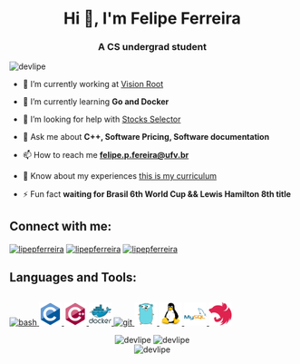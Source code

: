 <h1 align="center">Hi 👋, I'm Felipe Ferreira</h1>
<h3 align="center">A CS undergrad student</h3>

<p align="left"> <img src="https://komarev.com/ghpvc/?username=devlipe&label=Profile%20views&color=0e75b6&style=flat" alt="devlipe" /> </p>

- 🔭 I’m currently working at [Vision Root](https://visionroot.com.br/)

- 🌱 I’m currently learning **Go and Docker**

- 🤝 I’m looking for help with [Stocks Selector](https://github.com/devlipe/stocks-selector)

- 💬 Ask me about **C++, Software Pricing, Software documentation**

- 📫 How to reach me **felipe.p.fereira@ufv.br**

- 📄 Know about my experiences [this is my curriculum](https://drive.google.com/file/d/1KVIkuqC8-XzJU5m3xZChzM7r-Ueq9rPW/view?usp=sharing)

- ⚡ Fun fact **waiting for Brasil 6th World Cup && Lewis Hamilton 8th title**

## Connect with me:
<p align="left">
<a href="https://twitter.com/lipepferreira" target="blank"><img align="center" src="https://raw.githubusercontent.com/rahuldkjain/github-profile-readme-generator/master/src/images/icons/Social/twitter.svg" alt="lipepferreira" height="30" width="40" /></a>
<a href="https://linkedin.com/in/lipepferreira" target="blank"><img align="center" src="https://raw.githubusercontent.com/rahuldkjain/github-profile-readme-generator/master/src/images/icons/Social/linked-in-alt.svg" alt="lipepferreira" height="30" width="40" /></a>
<a href="https://instagram.com/lipepferreira" target="blank"><img align="center" src="https://raw.githubusercontent.com/rahuldkjain/github-profile-readme-generator/master/src/images/icons/Social/instagram.svg" alt="lipepferreira" height="30" width="40" /></a>
</p>

## Languages and Tools:
<div style="display: inline-block">

<p align="left"> 
    <a href="https://www.gnu.org/software/bash/" target="_blank" rel="noreferrer"> <img src="https://www.vectorlogo.zone/logos/gnu_bash/gnu_bash-icon.svg" alt="bash" width="40" height="40"/> </a>
    <a href="https://www.cprogramming.com/" target="_blank" rel="noreferrer"> <img src="https://raw.githubusercontent.com/devicons/devicon/master/icons/c/c-original.svg" alt="c" width="40" height="40"/> </a>
    <a href="https://www.w3schools.com/cpp/" target="_blank" rel="noreferrer"> <img src="https://raw.githubusercontent.com/devicons/devicon/master/icons/cplusplus/cplusplus-original.svg" alt="cplusplus" width="40" height="40"/> </a> 
    <a href="https://www.docker.com/" target="_blank" rel="noreferrer"> <img src="https://raw.githubusercontent.com/devicons/devicon/master/icons/docker/docker-original-wordmark.svg" alt="docker" width="40" height="40"/> </a>
    <a href="https://git-scm.com/" target="_blank" rel="noreferrer"> <img src="https://www.vectorlogo.zone/logos/git-scm/git-scm-icon.svg" alt="git" width="40" height="40"/> </a> 
    <a href="https://golang.org" target="_blank" rel="noreferrer"> <img src="https://raw.githubusercontent.com/devicons/devicon/master/icons/go/go-original.svg" alt="go" width="40" height="40"/> </a>
    <a href="https://www.linux.org/" target="_blank" rel="noreferrer"> <img src="https://raw.githubusercontent.com/devicons/devicon/master/icons/linux/linux-original.svg" alt="linux" width="40" height="40"/> </a> 
    <a href="https://www.mysql.com/" target="_blank" rel="noreferrer"> <img src="https://raw.githubusercontent.com/devicons/devicon/master/icons/mysql/mysql-original-wordmark.svg" alt="mysql" width="40" height="40"/> </a> 
    <a href="https://nestjs.com/" target="_blank" rel="noreferrer"> <img src="https://raw.githubusercontent.com/devicons/devicon/master/icons/nestjs/nestjs-plain.svg" alt="nestjs" width="40" height="40"/> </a>   
</p>
</div>

<div align="center">
  <img height="180em"src="https://github-readme-stats.vercel.app/api/top-langs?username=devlipe&show_icons=true&locale=en&layout=compact" alt="devlipe" />
  <img height="180em" src="https://github-readme-stats.vercel.app/api?username=devlipe&show_icons=true&locale=en" alt="devlipe" />
</div>
<div align="center">
  <img height="180em" src="https://github-readme-streak-stats.herokuapp.com/?user=devlipe&" alt="devlipe" />
</div>
